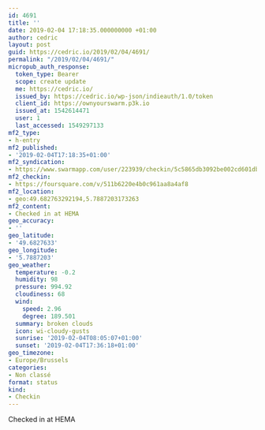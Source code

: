 ```yaml
---
id: 4691
title: ''
date: 2019-02-04 17:18:35.000000000 +01:00
author: cedric
layout: post
guid: https://cedric.io/2019/02/04/4691/
permalink: "/2019/02/04/4691/"
micropub_auth_response:
  token_type: Bearer
  scope: create update
  me: https://cedric.io/
  issued_by: https://cedric.io/wp-json/indieauth/1.0/token
  client_id: https://ownyourswarm.p3k.io
  issued_at: 1542614471
  user: 1
  last_accessed: 1549297133
mf2_type:
- h-entry
mf2_published:
- '2019-02-04T17:18:35+01:00'
mf2_syndication:
- https://www.swarmapp.com/user/223939/checkin/5c5865db3092be002cd601db
mf2_checkin:
- https://foursquare.com/v/511b6220e4b0c961aa8a4af8
mf2_location:
- geo:49.682763292194,5.7887203173263
mf2_content:
- Checked in at HEMA
geo_accuracy:
- ''
geo_latitude:
- '49.6827633'
geo_longitude:
- '5.7887203'
geo_weather:
  temperature: -0.2
  humidity: 98
  pressure: 994.92
  cloudiness: 68
  wind:
    speed: 2.96
    degree: 189.501
  summary: broken clouds
  icon: wi-cloudy-gusts
  sunrise: '2019-02-04T08:05:07+01:00'
  sunset: '2019-02-04T17:36:18+01:00'
geo_timezone:
- Europe/Brussels
categories:
- Non classé
format: status
kind:
- Checkin
---
```

Checked in at HEMA